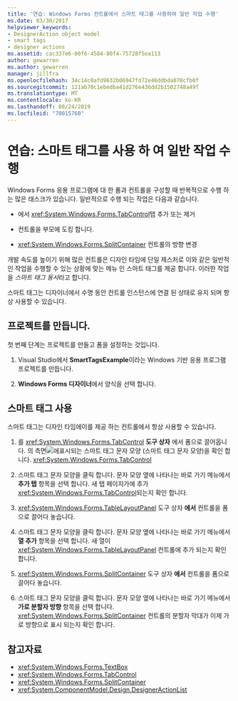 ```yaml
---
title: '연습: Windows Forms 컨트롤에서 스마트 태그를 사용하여 일반 작업 수행'
ms.date: 03/30/2017
helpviewer_keywords:
- DesignerAction object model
- smart tags
- designer actions
ms.assetid: cac337e6-00f6-4584-80f4-75728f5ea113
author: gewarren
ms.author: gewarren
manager: jillfra
ms.openlocfilehash: 34c14c0afd9632b06947fd72e46ddbda070cfb0f
ms.sourcegitcommit: 121ab70c1ebedba41d276e436dd2b1502748a49f
ms.translationtype: MT
ms.contentlocale: ko-KR
ms.lasthandoff: 08/24/2019
ms.locfileid: "70015760"
---
```

# <a name="walkthrough-perform-common-tasks-using-smart-tags"></a>연습: 스마트 태그를 사용 하 여 일반 작업 수행

Windows Forms 응용 프로그램에 대 한 폼과 컨트롤을 구성할 때 반복적으로 수행 하는 많은 태스크가 있습니다. 일반적으로 수행 되는 작업은 다음과 같습니다.

- 에서 <xref:System.Windows.Forms.TabControl>탭 추가 또는 제거

- 컨트롤을 부모에 도킹 합니다.

- <xref:System.Windows.Forms.SplitContainer> 컨트롤의 방향 변경

개발 속도를 높이기 위해 많은 컨트롤은 디자인 타임에 단일 제스처로 이와 같은 일반적인 작업을 수행할 수 있는 상황에 맞는 메뉴 인 스마트 태그를 제공 합니다. 이러한 작업을 *스마트 태그 동사*라고 합니다.

스마트 태그는 디자이너에서 수명 동안 컨트롤 인스턴스에 연결 된 상태로 유지 되며 항상 사용할 수 있습니다.

## <a name="create-the-project"></a>프로젝트를 만듭니다.

첫 번째 단계는 프로젝트를 만들고 폼을 설정하는 것입니다.

1. Visual Studio에서 **SmartTagsExample**이라는 Windows 기반 응용 프로그램 프로젝트를 만듭니다.

2. **Windows Forms 디자이너**에서 양식을 선택 합니다.

## <a name="use-smart-tags"></a>스마트 태그 사용

스마트 태그는 디자인 타임에이를 제공 하는 컨트롤에서 항상 사용할 수 있습니다.

1. 를 <xref:System.Windows.Forms.TabControl> **도구 상자** 에서 폼으로 끌어옵니다. 의 측면![에표시](./media/vs-winformsmttagglyph.gif)되는 스마트 태그 문자 모양 (스마트 태그 문자 모양)을 확인 합니다. <xref:System.Windows.Forms.TabControl>

2. 스마트 태그 문자 모양을 클릭 합니다. 문자 모양 옆에 나타나는 바로 가기 메뉴에서 **추가 탭** 항목을 선택 합니다. 새 탭 페이지가에 추가 <xref:System.Windows.Forms.TabControl>되는지 확인 합니다.

3. <xref:System.Windows.Forms.TableLayoutPanel> 도구 상자 **에서** 컨트롤을 폼으로 끌어다 놓습니다.

4. 스마트 태그 문자 모양을 클릭 합니다. 문자 모양 옆에 나타나는 바로 가기 메뉴에서 **열 추가** 항목을 선택 합니다. 새 열이 <xref:System.Windows.Forms.TableLayoutPanel> 컨트롤에 추가 되는지 확인 합니다.

5. <xref:System.Windows.Forms.SplitContainer> 도구 상자 **에서** 컨트롤을 폼으로 끌어다 놓습니다.

6. 스마트 태그 문자 모양을 클릭 합니다. 문자 모양 옆에 나타나는 바로 가기 메뉴에서 **가로 분할자 방향** 항목을 선택 합니다. <xref:System.Windows.Forms.SplitContainer> 컨트롤의 분할자 막대가 이제 가로 방향으로 표시 되는지 확인 합니다.

## <a name="see-also"></a>참고자료

- <xref:System.Windows.Forms.TextBox>
- <xref:System.Windows.Forms.TabControl>
- <xref:System.Windows.Forms.SplitContainer>
- <xref:System.ComponentModel.Design.DesignerActionList>
